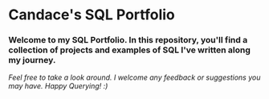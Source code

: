 # Candace's SQL Portfolio
### Welcome to my SQL Portfolio. In this repository, you'll find a collection of projects and examples of SQL I've written along my journey. 

*Feel free to take a look around. I welcome any feedback or suggestions you may have. Happy Querying! :)* 

